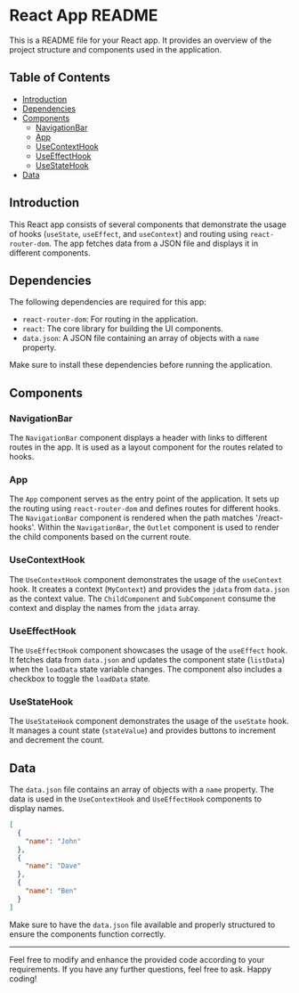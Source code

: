 # React App README

This is a README file for your React app. It provides an overview of the project structure and components used in the application.

## Table of Contents

- [Introduction](#introduction)
- [Dependencies](#dependencies)
- [Components](#components)
  - [NavigationBar](#navigationbar)
  - [App](#app)
  - [UseContextHook](#usecontexthook)
  - [UseEffectHook](#useeffecthook)
  - [UseStateHook](#usestatehook)
- [Data](#data)

## Introduction

This React app consists of several components that demonstrate the usage of hooks (`useState`, `useEffect`, and `useContext`) and routing using `react-router-dom`. The app fetches data from a JSON file and displays it in different components.

## Dependencies

The following dependencies are required for this app:

- `react-router-dom`: For routing in the application.
- `react`: The core library for building the UI components.
- `data.json`: A JSON file containing an array of objects with a `name` property.

Make sure to install these dependencies before running the application.

## Components

### NavigationBar

The `NavigationBar` component displays a header with links to different routes in the app. It is used as a layout component for the routes related to hooks.

### App

The `App` component serves as the entry point of the application. It sets up the routing using `react-router-dom` and defines routes for different hooks. The `NavigationBar` component is rendered when the path matches '/react-hooks'. Within the `NavigationBar`, the `Outlet` component is used to render the child components based on the current route.

### UseContextHook

The `UseContextHook` component demonstrates the usage of the `useContext` hook. It creates a context (`MyContext`) and provides the `jdata` from `data.json` as the context value. The `ChildComponent` and `SubComponent` consume the context and display the names from the `jdata` array.

### UseEffectHook

The `UseEffectHook` component showcases the usage of the `useEffect` hook. It fetches data from `data.json` and updates the component state (`listData`) when the `loadData` state variable changes. The component also includes a checkbox to toggle the `loadData` state.

### UseStateHook

The `UseStateHook` component demonstrates the usage of the `useState` hook. It manages a count state (`stateValue`) and provides buttons to increment and decrement the count.

## Data

The `data.json` file contains an array of objects with a `name` property. The data is used in the `UseContextHook` and `UseEffectHook` components to display names.

```json
[
  {
    "name": "John"
  },
  {
    "name": "Dave"
  },
  {
    "name": "Ben"
  }
]
```

Make sure to have the `data.json` file available and properly structured to ensure the components function correctly.

---

Feel free to modify and enhance the provided code according to your requirements. If you have any further questions, feel free to ask. Happy coding!
